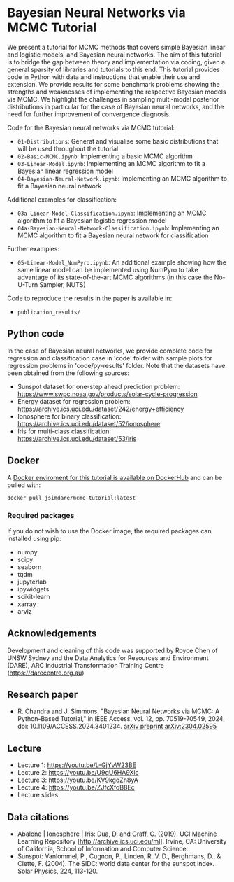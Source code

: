 # Bayesian Neural Networks via MCMC Tutorial

We present a tutorial for MCMC methods that covers simple Bayesian linear and logistic models, and Bayesian neural networks. The aim of this tutorial is to bridge the gap between theory and implementation via coding, given a general sparsity of libraries and tutorials to this end. This tutorial provides code in Python with data and instructions that enable their use and extension. We provide results for some benchmark problems showing the strengths and weaknesses of implementing the respective Bayesian models via MCMC. We highlight the challenges in sampling multi-modal posterior distributions in particular for the case of Bayesian neural networks, and the need for further improvement of  convergence diagnosis.

Code for the Bayesian neural networks via MCMC tutorial:

- `01-Distributions`: Generat and visualise some basic distributions that will be used throughout the tutorial
- `02-Basic-MCMC.ipynb`: Implementing a basic MCMC algorithm
- `03-Linear-Model.ipynb`: Implementing an MCMC algorithm to fit a Bayesian linear regression model
- `04-Bayesian-Neural-Network.ipynb`: Implementing an MCMC algorithm to fit a Bayesian neural network

Additional examples for classification:

- `03a-Linear-Model-Classification.ipynb`: Implementing an MCMC algorithm to fit a Bayesian logistic regression model
- `04a-Bayesian-Neural-Network-Classification.ipynb`: Implementing an MCMC algorithm to fit a Bayesian neural network for classification

Further examples:

- `05-Linear-Model_NumPyro.ipynb`: An additional example showing how the same linear model can be implemented using NumPyro to take advantage of its state-of-the-art MCMC algorithms (in this case the No-U-Turn Sampler, NUTS)

Code to reproduce the results in the paper is available in:

- `publication_results/`

## Python code

In the case of Bayesian neural networks, we provide complete code for regression and classification case in 'code' folder with sample plots for regression problems in 'code/py-results' folder. Note that the datasets have been obtained from the following sources: 

- Sunspot dataset for one-step ahead prediction problem: https://www.swpc.noaa.gov/products/solar-cycle-progression 
- Energy dataset for regression problem: https://archive.ics.uci.edu/dataset/242/energy+efficiency
- Ionosphere for binary classification: https://archive.ics.uci.edu/dataset/52/ionosphere
- Iris for multi-class classification:  https://archive.ics.uci.edu/dataset/53/iris

## Docker

A [Docker enviroment for this tutorial is available on DockerHub](https://docs.docker.com/docker-hub/quickstart/) and can be pulled with:

```bash
docker pull jsimdare/mcmc-tutorial:latest

```

### Required packages
If you do not wish to use the Docker image, the required packages can installed using pip:

- numpy
- scipy
- seaborn
- tqdm
- jupyterlab
- ipywidgets
- scikit-learn
- xarray
- arviz

## Acknowledgements

Development and cleaning of this code was supported by Royce Chen of UNSW Sydney and the Data Analytics for Resources and Environment (DARE), ARC Industrial Transformation Training Centre (https://darecentre.org.au)

## Research paper

- R. Chandra and J. Simmons, "Bayesian Neural Networks via MCMC: A Python-Based Tutorial," in IEEE Access, vol. 12, pp. 70519-70549, 2024, doi: 10.1109/ACCESS.2024.3401234.   [arXiv preprint arXiv:2304.02595](https://arxiv.org/abs/2304.02595)
  
## Lecture
- Lecture 1: https://youtu.be/L-GjYvW23BE
- Lecture 2: https://youtu.be/U9qU6HA9Xlc
- Lecture 3: https://youtu.be/KV9kgqZh8yA
- Lecture 4: https://youtu.be/ZJfcXfoB8Ec
- Lecture slides:

## Data citations
- Abalone | Ionosphere | Iris: Dua, D. and Graff, C. (2019). UCI Machine Learning Repository [http://archive.ics.uci.edu/ml]. Irvine, CA: University of California, School of Information and Computer Science.
- Sunspot: Vanlommel, P., Cugnon, P., Linden, R. V. D., Berghmans, D., & Clette, F. (2004). The SIDC: world data center for the sunspot index. Solar Physics, 224, 113-120.
